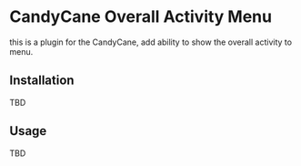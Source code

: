 # CandyCane Overall Activity Menu

this is a plugin for the CandyCane, add ability to show the overall activity to menu.

## Installation

TBD

## Usage

TBD
